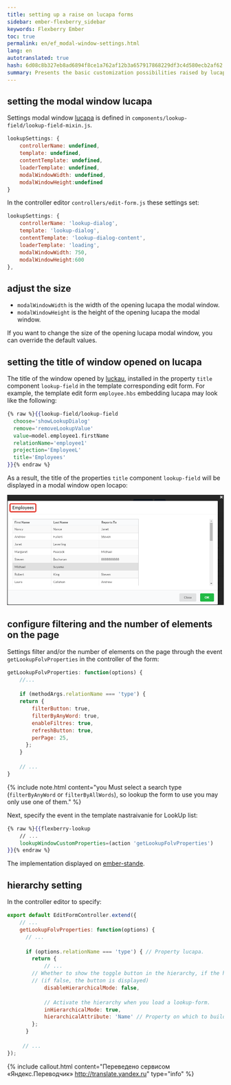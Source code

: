 ```yaml
--- 
title: setting up a raise on lucapa forms 
sidebar: ember-flexberry_sidebar 
keywords: Flexberry Ember 
toc: true 
permalink: en/ef_modal-window-settings.html 
lang: en 
autotranslated: true 
hash: 6d08c8b327eb8ad6894f8ce1a762af12b3a657917868229df3c4d580ecb2af62 
summary: Presents the basic customization possibilities raised by lucapa form. 
--- 
```


## setting the modal window lucapa 

Settings modal window [lucapa](ef_lookup.html) is defined in `components/lookup-field/lookup-field-mixin.js`. 

```js
lookupSettings: {
	controllerName: undefined,
	template: undefined,
	contentTemplate: undefined,
	loaderTemplate: undefined,
	modalWindowWidth: undefined,
	modalWindowHeight:undefined
}
``` 

In the controller editor `controllers/edit-form.js` these settings set: 

```js
lookupSettings: {
    controllerName: 'lookup-dialog',
    template: 'lookup-dialog',
    contentTemplate: 'lookup-dialog-content',
    loaderTemplate: 'loading',
    modalWindowWidth: 750,
    modalWindowHeight:600
},
``` 

## adjust the size 

* `modalWindowWidth` is the width of the opening lucapa the modal window. 
* `modalWindowHeight` is the height of the opening lucapa the modal window. 

If you want to change the size of the opening lucapa modal window, you can override the default values. 

## setting the title of window opened on lucapa 

The title of the window opened by [luckau](ef_lookup.html), installed in the property `title` component `lookup-field` in the template corresponding edit form. For example, the template edit form `employee.hbs` embedding lucapa may look like the following: 

```hbs
{% raw %}{{lookup-field/lookup-field
  choose='showLookupDialog'
  remove='removeLookupValue'
  value=model.employee1.firstName
  relationName='employee1'
  projection='EmployeeL'
  title='Employees'
}}{% endraw %}
``` 

As a result, the title of the properties `title` component `lookup-field` will be displayed in a modal window open locapo: 

![](/images/pages/img/page/EditFormTitle/lookuptitle.png) 

## configure filtering and the number of elements on the page 

Settings filter and/or the number of elements on the page through the event `getLookupFolvProperties` in the controller of the form: 

```javascript
getLookupFolvProperties: function(options) {
    //... 

    if (methodArgs.relationName === 'type') {
    return {
        filterButton: true,
        filterByAnyWord: true,
        enableFiltres: true,
        refreshButton: true,
        perPage: 25,
      };
    }

    // ... 
}
``` 

{% include note.html content="you Must select a search type (`filterByAnyWord` or `filterByAllWords`), so lookup the form to use you may only use one of them." %} 

Next, specify the event in the template nastraivanie for LookUp list: 

```hbs
{% raw %}{{flexberry-lookup
    // ... 
    lookupWindowCustomProperties=(action 'getLookupFolvProperties')
}}{% endraw %}
``` 

The implementation displayed on [ember-stande](https://flexberry-ember-dev.firebaseapp.com/components-examples/flexberry-lookup/customizing-window-example). 

## hierarchy setting 

In the controller editor to specify: 

```javascript
export default EditFormController.extend({
    // ... 
    getLookupFolvProperties: function(options) {
      // ... 

      if (options.relationName === 'type') { // Property lucapa. 
        return {
            // ... 
	    // Whether to show the toggle button in the hierarchy, if the hierarchy for a list of available 
	    // (if false, the button is displayed) 
            disableHierarchicalMode: false,

            // Activate the hierarchy when you load a lookup-form. 
            inHierarchicalMode: true,
            hierarchicalAttribute: 'Name' // Property on which to build the hierarchy. 
        };
      }

     // ... 
});
``` 



{% include callout.html content="Переведено сервисом «Яндекс.Переводчик» <http://translate.yandex.ru>" type="info" %}